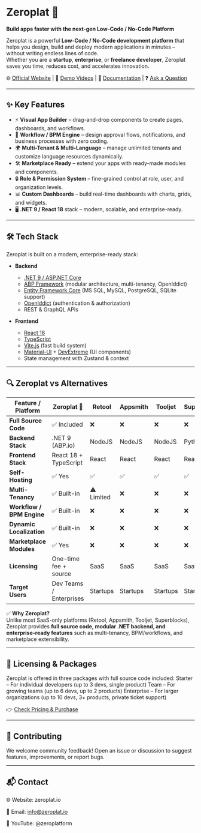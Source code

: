 # Zeroplat 🚀  
**Build apps faster with the next-gen Low-Code / No-Code Platform**

Zeroplat is a powerful **Low-Code / No-Code development platform** that helps you design, build and deploy modern applications in minutes – without writing endless lines of code.  
Whether you are a **startup**, **enterprise**, or **freelance developer**, Zeroplat saves you time, reduces cost, and accelerates innovation.

🌐 [Official Website](https://zeroplat.io) | 🎥 [Demo Videos](https://www.youtube.com/@zeroplatform) | 📖 [Documentation](https://docs.zeroplat.io) | ❓ [Ask a Question](https://ask.zeroplat.com)

---

## ✨ Key Features
- ⚡ **Visual App Builder** – drag-and-drop components to create pages, dashboards, and workflows.  
- 🔄 **Workflow / BPM Engine** – design approval flows, notifications, and business processes with zero coding.  
- 🌍 **Multi-Tenant & Multi-Language** – manage unlimited tenants and customize language resources dynamically.  
- 🛠️ **Marketplace Ready** – extend your apps with ready-made modules and components.  
- 🔒 **Role & Permission System** – fine-grained control at role, user, and organization levels.  
- 📊 **Custom Dashboards** – build real-time dashboards with charts, grids, and widgets.  
- 🖥️ **.NET 9 / React 18** stack – modern, scalable, and enterprise-ready.  

---

## 🛠 Tech Stack

Zeroplat is built on a modern, enterprise-ready stack:

- **Backend**
  - [.NET 9 / ASP.NET Core](https://dotnet.microsoft.com/)  
  - [ABP Framework](https://abp.io/) (modular architecture, multi-tenancy, OpenIddict)  
  - [Entity Framework Core](https://learn.microsoft.com/en-us/ef/core/) (MS SQL, MySQL, PostgreSQL, SQLite support)  
  - [OpenIddict](https://documentation.openiddict.com/) (authentication & authorization)  
  - REST & GraphQL APIs  

- **Frontend**
  - [React 18](https://react.dev/)  
  - [TypeScript](https://www.typescriptlang.org/)  
  - [Vite.js](https://vitejs.dev/) (fast build system)  
  - [Material-UI](https://mui.com/) + [DevExtreme](https://js.devexpress.com/) (UI components)  
  - State management with Zustand & context 

---

## 🔍 Zeroplat vs Alternatives

| Feature / Platform        | Zeroplat 🚀            | Retool | Appsmith | Tooljet | Superblocks | abp.io |
|----------------------------|------------------------|--------|----------|---------|-------------|--------|
| **Full Source Code**       | ✅ Included            | ❌     | ❌       | ❌      | ❌          | ✅     |
| **Backend Stack**          | .NET 9 (ABP.io)        | NodeJS | NodeJS   | NodeJS  | Python      | .NET 8 |
| **Frontend Stack**         | React 18 + TypeScript  | React  | React    | React   | React       | Angular|
| **Self-Hosting**           | ✅ Yes                 | ✅     | ✅       | ✅      | ✅          | ✅     |
| **Multi-Tenancy**          | ✅ Built-in            | ⚠️ Limited | ❌   | ❌      | ❌          | ✅     |
| **Workflow / BPM Engine**  | ✅ Built-in            | ❌     | ❌       | ❌      | ❌          | ❌     |
| **Dynamic Localization**   | ✅ Built-in            | ❌     | ❌       | ❌      | ❌          | ⚠️ Limited |
| **Marketplace Modules**    | ✅ Yes                 | ❌     | ❌       | ❌      | ❌          | ❌     |
| **Licensing**              | One-time fee + source  | SaaS   | SaaS     | SaaS    | SaaS        | Commercial |
| **Target Users**           | Dev Teams / Enterprises| Startups| Startups| Startups| Startups    | .NET Devs |



✅ **Why Zeroplat?**  
Unlike most SaaS-only platforms (Retool, Appsmith, Tooljet, Superblocks), Zeroplat provides **full source code, modular .NET backend, and enterprise-ready features** such as multi-tenancy, BPM/workflows, and marketplace extensibility.  

---

## 💼 Licensing & Packages

Zeroplat is offered in three packages with full source code included:
Starter – For individual developers (up to 3 devs, single product)
Team – For growing teams (up to 6 devs, up to 2 products)
Enterprise – For larger organizations (up to 10 devs, 3+ products, private ticket support)

👉 [Check Pricing & Purchase](https://zeroplat.io/pricing/)

---

## 🤝 Contributing

We welcome community feedback!
Open an issue or discussion to suggest features, improvements, or report bugs.

---

## 📬 Contact

🌐 Website: zeroplat.io

📧 Email: info@zeroplat.io

🎥 YouTube: @zeroplatform
